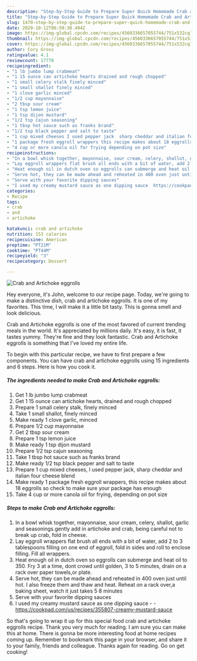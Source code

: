 ```yaml
---
description: "Step-by-Step Guide to Prepare Super Quick Homemade Crab and Artichoke eggrolls"
title: "Step-by-Step Guide to Prepare Super Quick Homemade Crab and Artichoke eggrolls"
slug: 1470-step-by-step-guide-to-prepare-super-quick-homemade-crab-and-artichoke-eggrolls
date: 2020-10-12T06:59:30.494Z
image: https://img-global.cpcdn.com/recipes/4560336657055744/751x532cq70/crab-and-artichoke-eggrolls-recipe-main-photo.jpg
thumbnail: https://img-global.cpcdn.com/recipes/4560336657055744/751x532cq70/crab-and-artichoke-eggrolls-recipe-main-photo.jpg
cover: https://img-global.cpcdn.com/recipes/4560336657055744/751x532cq70/crab-and-artichoke-eggrolls-recipe-main-photo.jpg
author: Cory Gross
ratingvalue: 4.1
reviewcount: 17778
recipeingredient:
- "1 lb jumbo lump crabmeat"
- "1 15 ounce can artichoke hearts drained and rough chopped"
- "1 small celery stalk finely minced"
- "1 small shallot finely minced"
- "1 clove garlic minced"
- "1/2 cup mayonnaise"
- "2 tbsp sour cream"
- "1 tsp lemon juice"
- "1 tsp dijon mustard"
- "1/2 tsp cajun seasoning"
- "1 tbsp hot sauce such as franks brand"
- "1/2 tsp black pepper and salt to taste"
- "1 cup mixed cheeses I used pepper jack  sharp cheddar and italian four cheese blend"
- "1 package fresh eggroll wrappers this recipe makes about 18 eggrolls so check to make sure your package has enough"
- "4 cup or more canola oil for frying depending on pot size"
recipeinstructions:
- "In a bowl whisk together, mayonnaise, sour cream, celery, shallot, garlic and seasonings.gently add in artichoke and crab, being careful not to break up crab, fold in cheese."
- "Lay eggroll wrappers flat brush all ends with a bit of water, add 2 to 3 tablespoons filling on one end of eggroll, fold in sides and roll to enclose filling. Fill all wrappers."
- "Heat enough oil in dutch oven so eggrolls can submerge and heat oil to 350. Fry 3 at a  time, dont crowd until golden, 3 to 5 minutes, drain on a rack over paper towels,or plate."
- "Serve hot, they can be made ahead and reheated in 400 oven just until hot. I also freeze them and thaw and heat. Reheat on a rack over,a baking sheet, watch it just takes 5 8 minutes"
- "Serve with your favorite dipping sauces"
- "I used my creamy mustard sauce as one dipping sauce  https://cookpad.com/us/recipes/355807-creamy-mustard-sauce"
categories:
- Recipe
tags:
- crab
- and
- artichoke

katakunci: crab and artichoke 
nutrition: 153 calories
recipecuisine: American
preptime: "PT21M"
cooktime: "PT44M"
recipeyield: "3"
recipecategory: Dessert

---
```



![Crab and Artichoke eggrolls](https://img-global.cpcdn.com/recipes/4560336657055744/751x532cq70/crab-and-artichoke-eggrolls-recipe-main-photo.jpg)

Hey everyone, it's John, welcome to our recipe page. Today, we're going to make a distinctive dish, crab and artichoke eggrolls. It is one of my favorites. This time, I will make it a little bit tasty. This is gonna smell and look delicious.

Crab and Artichoke eggrolls is one of the most favored of current trending meals in the world. It's appreciated by millions daily. It's easy, it is fast, it tastes yummy. They're fine and they look fantastic. Crab and Artichoke eggrolls is something that I've loved my entire life.




To begin with this particular recipe, we have to first prepare a few components. You can have crab and artichoke eggrolls using 15 ingredients and 6 steps. Here is how you cook it.

<!--inarticleads1-->

##### The ingredients needed to make Crab and Artichoke eggrolls:

1. Get 1 lb jumbo lump crabmeat
1. Get 1 15 ounce can artichoke hearts, drained and rough chopped
1. Prepare 1 small celery stalk, finely minced
1. Take 1 small shallot, finely minced
1. Make ready 1 clove garlic, minced
1. Prepare 1/2 cup mayonnaise
1. Get 2 tbsp sour cream
1. Prepare 1 tsp lemon juice
1. Make ready 1 tsp dijon mustard
1. Prepare 1/2 tsp cajun seasoning
1. Take 1 tbsp hot sauce such as franks brand
1. Make ready 1/2 tsp black pepper and salt to taste
1. Prepare 1 cup mixed cheeses, I used pepper jack,  sharp cheddar and italian four cheese blend
1. Make ready 1 package fresh eggroll wrappers, this recipe makes about 18 eggrolls so check to make sure your package has enough
1. Take 4 cup or more canola oil for frying, depending on pot size




<!--inarticleads2-->

##### Steps to make Crab and Artichoke eggrolls:

1. In a bowl whisk together, mayonnaise, sour cream, celery, shallot, garlic and seasonings.gently add in artichoke and crab, being careful not to break up crab, fold in cheese.
1. Lay eggroll wrappers flat brush all ends with a bit of water, add 2 to 3 tablespoons filling on one end of eggroll, fold in sides and roll to enclose filling. Fill all wrappers.
1. Heat enough oil in dutch oven so eggrolls can submerge and heat oil to 350. Fry 3 at a  time, dont crowd until golden, 3 to 5 minutes, drain on a rack over paper towels,or plate.
1. Serve hot, they can be made ahead and reheated in 400 oven just until hot. I also freeze them and thaw and heat. Reheat on a rack over,a baking sheet, watch it just takes 5 8 minutes
1. Serve with your favorite dipping sauces
1. I used my creamy mustard sauce as one dipping sauce -  - https://cookpad.com/us/recipes/355807-creamy-mustard-sauce




So that's going to wrap it up for this special food crab and artichoke eggrolls recipe. Thank you very much for reading. I am sure you can make this at home. There is gonna be more interesting food at home recipes coming up. Remember to bookmark this page in your browser, and share it to your family, friends and colleague. Thanks again for reading. Go on get cooking!
